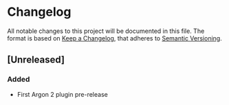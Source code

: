 # Changelog

All notable changes to this project will be documented in this file.
The format is based on [Keep a Changelog](https://keepachangelog.com/en/1.1.0/), that adheres to [Semantic Versioning](https://semver.org/spec/v2.0.0.html).

## [Unreleased]

### Added

- First Argon 2 plugin pre-release
